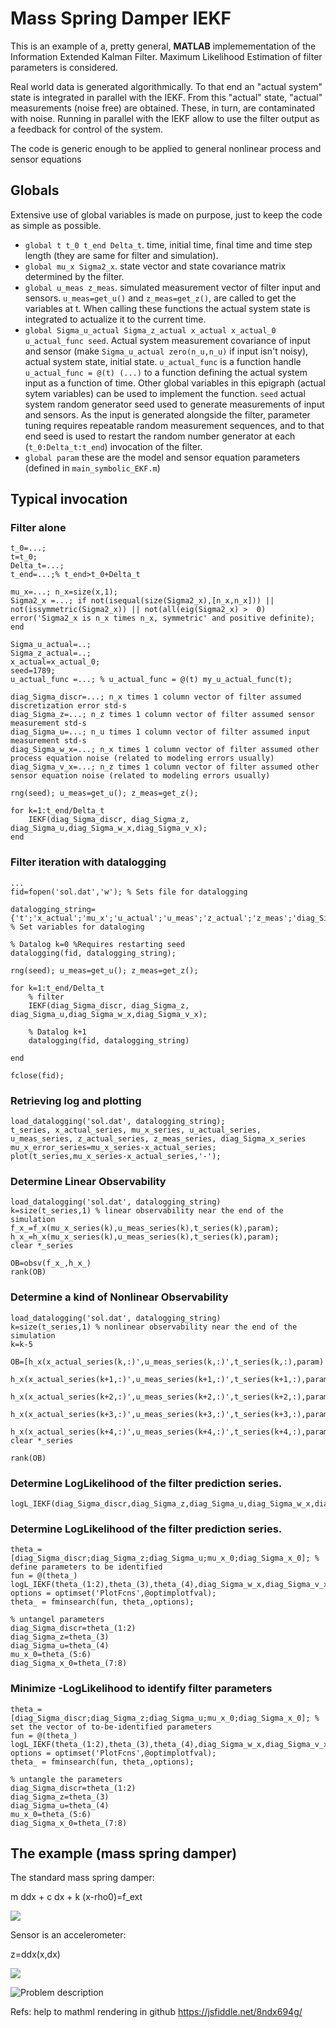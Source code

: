 # Mass Spring Damper IEKF

This is an example of a, pretty general, **MATLAB** implemementation of the Information Extended Kalman Filter.
Maximum Likelihood Estimation of filter parameters is considered.

Real world data is generated algorithmically. To that end an "actual system" state is integrated in parallel with the IEKF. From this "actual" state, "actual" measurements (noise free)  are obtained. These, in turn, are contaminated with noise. Running in parallel with the IEKF allow to use the filter output as a feedback for control of the system. 

The code is generic enough to be applied to general nonlinear process and sensor equations

## Globals
Extensive use of global variables is made on purpose, just to keep the code as simple as possible.

* `global t t_0 t_end Delta_t`. time, initial time, final time and time step length (they are same for filter and simulation).
* `global mu_x Sigma2_x`. state vector and state covariance matrix determined by the filter.
* `global u_meas z_meas`. simulated measurement vector of filter input and sensors. `u_meas=get_u()` and `z_meas=get_z()`, are called to get the variables at t. When calling these functions the actual system state is integrated to actualize it to the current time.
* `global Sigma_u_actual Sigma_z_actual x_actual x_actual_0 u_actual_func seed`.  Actual system measurement covariance of input and sensor (make `Sigma_u_actual zero(n_u,n_u)` if input isn't noisy), actual system state, initial state. `u_actual_func` is a function handle `u_actual_func = @(t) (...)` to a function defining the actual system input as a function of time. Other global variables in this epigraph (actual sytem variables) can be used to implement the function. `seed` actual system random generator seed used to generate measurements of input and sensors. As the input is generated alongside the filter, parameter tuning requires repeatable random measurement sequences, and to that end seed is used to restart the random number generator at each (`t_0:Delta_t:t_end`) invocation of the filter.
* `global param` these are the model and sensor equation parameters (defined in `main_symbolic_EKF.m`)

## Typical invocation
### Filter alone
```
t_0=...;
t=t_0;
Delta_t=...;
t_end=...;% t_end>t_0+Delta_t

mu_x=...; n_x=size(x,1);
Sigma2_x =...; if not(isequal(size(Sigma2_x),[n_x,n_x])) || not(issymmetric(Sigma2_x)) || not(all(eig(Sigma2_x) >  0) error('Sigma2_x is n_x times n_x, symmetric' and positive definite); end

Sigma_u_actual=..;
Sigma_z_actual=..;
x_actual=x_actual_0;
seed=1789;
u_actual_func =...; % u_actual_func = @(t) my_u_actual_func(t);

diag_Sigma_discr=...; n_x times 1 column vector of filter assumed discretization error std-s
diag_Sigma_z=...; n_z times 1 column vector of filter assumed sensor measurement std-s
diag_Sigma_u=...; n_u times 1 column vector of filter assumed input measurement std-s
diag_Sigma_w_x=...; n_x times 1 column vector of filter assumed other process equation noise (related to modeling errors usually)
diag_Sigma_v_x=...; n_z times 1 column vector of filter assumed other sensor equation noise (related to modeling errors usually)

rng(seed); u_meas=get_u(); z_meas=get_z();

for k=1:t_end/Delta_t
    IEKF(diag_Sigma_discr, diag_Sigma_z, diag_Sigma_u,diag_Sigma_w_x,diag_Sigma_v_x);
end
```

### Filter iteration with datalogging
```
...
fid=fopen('sol.dat','w'); % Sets file for datalogging

datalogging_string={'t';'x_actual';'mu_x';'u_actual';'u_meas';'z_actual';'z_meas';'diag_Sigma_x';'mu_x_error'}; % Set variables for dataloging

% Datalog k=0 %Requires restarting seed
datalogging(fid, datalogging_string);

rng(seed); u_meas=get_u(); z_meas=get_z();

for k=1:t_end/Delta_t
    % filter
    IEKF(diag_Sigma_discr, diag_Sigma_z, diag_Sigma_u,diag_Sigma_w_x,diag_Sigma_v_x);
    
    % Datalog k+1
    datalogging(fid, datalogging_string)
    
end

fclose(fid);
```

### Retrieving log and plotting

```
load_datalogging('sol.dat', datalogging_string);
t_series, x_actual_series, mu_x_series, u_actual_series, u_meas_series, z_actual_series, z_meas_series, diag_Sigma_x_series
mu_x_error_series=mu_x_series-x_actual_series;
plot(t_series,mu_x_series-x_actual_series,'-');
```

### Determine Linear Observability
```
load_datalogging('sol.dat', datalogging_string)
k=size(t_series,1) % linear observability near the end of the simulation
f_x_=f_x(mu_x_series(k),u_meas_series(k),t_series(k),param);
h_x_=h_x(mu_x_series(k),u_meas_series(k),t_series(k),param);
clear *_series

OB=obsv(f_x_,h_x_)
rank(OB)
```

### Determine a kind of Nonlinear Observability
```
load_datalogging('sol.dat', datalogging_string)
k=size(t_series,1) % nonlinear observability near the end of the simulation
k=k-5

OB=[h_x(x_actual_series(k,:)',u_meas_series(k,:)',t_series(k,:),param)
    h_x(x_actual_series(k+1,:)',u_meas_series(k+1,:)',t_series(k+1,:),param)*f_x(x_actual_series(k+1,:)',u_meas_series(k+1,:)',t_series(k+1,:),param)
    h_x(x_actual_series(k+2,:)',u_meas_series(k+2,:)',t_series(k+2,:),param)*f_x(x_actual_series(k+2,:)',u_meas_series(k+2,:)',t_series(k+2,:),param)*f_x(x_actual_series(k+1,:)',u_meas_series(k+1,:)',t_series(k+1,:),param)
    h_x(x_actual_series(k+3,:)',u_meas_series(k+3,:)',t_series(k+3,:),param)*f_x(x_actual_series(k+3,:)',u_meas_series(k+3,:)',t_series(k+3,:),param)*f_x(x_actual_series(k+2,:)',u_meas_series(k+2,:)',t_series(k+2,:),param)*f_x(x_actual_series(k+1,:)',u_meas_series(k+1,:)',t_series(k+1,:),param)
    h_x(x_actual_series(k+4,:)',u_meas_series(k+4,:)',t_series(k+4,:),param)*f_x(x_actual_series(k+4,:)',u_meas_series(k+4,:)',t_series(k+4,:),param)*f_x(x_actual_series(k+3,:)',u_meas_series(k+3,:)',t_series(k+3,:),param)*f_x(x_actual_series(k+2,:)',u_meas_series(k+2,:)',t_series(k+2,:),param)*f_x(x_actual_series(k+1,:)',u_meas_series(k+1,:)',t_series(k+1,:),param)]
clear *_series

rank(OB)
```

### Determine LogLikelihood of the filter prediction series.
```
logL_IEKF(diag_Sigma_discr,diag_Sigma_z,diag_Sigma_u,diag_Sigma_w_x,diag_Sigma_v_x,mu_x_0,diag_Sigma_x_0)

```

### Determine LogLikelihood of the filter prediction series.

```
theta_=[diag_Sigma_discr;diag_Sigma_z;diag_Sigma_u;mu_x_0;diag_Sigma_x_0]; % define parameters to be identified
fun = @(theta_) logL_IEKF(theta_(1:2),theta_(3),theta_(4),diag_Sigma_w_x,diag_Sigma_v_x,theta_(5:6),theta_(7:8));
options = optimset('PlotFcns',@optimplotfval);
theta_ = fminsearch(fun, theta_,options);

% untangel parameters
diag_Sigma_discr=theta_(1:2)
diag_Sigma_z=theta_(3)
diag_Sigma_u=theta_(4)
mu_x_0=theta_(5:6)
diag_Sigma_x_0=theta_(7:8)
```

### Minimize -LogLikelihood to identify filter parameters
```
theta_=[diag_Sigma_discr;diag_Sigma_z;diag_Sigma_u;mu_x_0;diag_Sigma_x_0]; % set the vector of to-be-identified parameters
fun = @(theta_) logL_IEKF(theta_(1:2),theta_(3),theta_(4),diag_Sigma_w_x,diag_Sigma_v_x,theta_(5:6),theta_(7:8));
options = optimset('PlotFcns',@optimplotfval);
theta_ = fminsearch(fun, theta_,options);

% untangle the parameters
diag_Sigma_discr=theta_(1:2)
diag_Sigma_z=theta_(3)
diag_Sigma_u=theta_(4)
mu_x_0=theta_(5:6)
diag_Sigma_x_0=theta_(7:8)

```


## The example (mass spring damper)
The standard mass spring damper:

m ddx + c dx + k (x-rho0)=f_ext

<img src="https://render.githubusercontent.com/render/math?math=m%20%5Cddot%7Bx%7D%20%2Bk(x-%5Crho_0)%20%2B%20c%20%5Cdot%7Bx%7D%20%3D%20f_%7Bext%7D">

Sensor is an accelerometer:

z=ddx(x,dx)

<img src="https://render.githubusercontent.com/render/math?math=z%3D%20%5Cddot%7Bx%7D(x%2C%5Cdot%7Bx%7D)">

![Problem description](https://github.com/jabierros/Mass-Spring-Damper-IEKF/blob/main/mass_spring_damper.png)


Refs: help to mathml rendering in github https://jsfiddle.net/8ndx694g/
